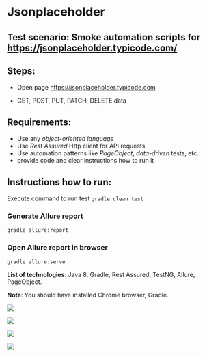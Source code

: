 # Jsonplaceholder

## Test scenario: Smoke automation scripts for https://jsonplaceholder.typicode.com/

## Steps:

- Open page https://jsonplaceholder.typicode.com

- GET, POST, PUT, PATCH, DELETE data

## Requirements:
- Use any *object-oriented language*
- Use *Rest Assured* Http client for API requests
- Use automation patterns like *PageObject*, *data-driven* tests, etc.
- provide code and clear instructions how to run it

## Instructions how to run:
Execute command 
to run test ```gradle clean test```

### Generate Allure report 

```gradle allure:report```

### Open Allure report in browser

```gradle allure:serve```

**List of technologies**: Java 8, Gradle, Rest Assured, TestNG, Allure, PageObject.

**Note**: You should have installed Chrome browser, Gradle.


![](https://a.radikal.ru/a04/1903/47/ed0bd234f948.png)

![](https://c.radikal.ru/c42/1903/0f/36fe5ce12575.png)

![](https://a.radikal.ru/a30/1903/88/a54c574d62f0.png)

![](https://c.radikal.ru/c15/1903/2f/0897f092837b.png)


